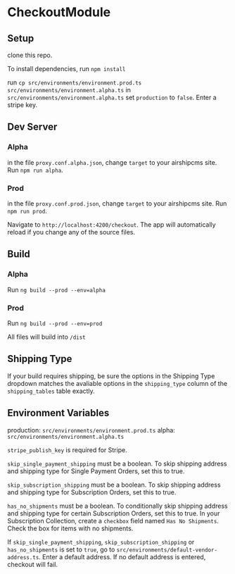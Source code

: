 # CheckoutModule

## Setup

clone this repo.

To install dependencies, run `npm install`

run `cp src/environments/environment.prod.ts src/environments/environment.alpha.ts`
in `src/environments/environment.alpha.ts` set `production` to `false`.
Enter a stripe key.

## Dev Server

### Alpha
in the file `proxy.conf.alpha.json`, change `target` to your airshipcms site.
Run `npm run alpha`.

### Prod
in the file `proxy.conf.prod.json`, change `target` to your airshipcms site.
Run `npm run prod`.

Navigate to `http://localhost:4200/checkout`. The app will automatically reload if you change any of the source files.

## Build

### Alpha
Run `ng build --prod --env=alpha`

### Prod
Run `ng build --prod --env=prod`

All files will build into `/dist`

## Shipping Type

If your build requires shipping, be sure the options in the Shipping Type dropdown matches the avaliable options in the `shipping_type` column of the `shipping_tables` table exactly.

## Environment Variables

production: `src/environments/environment.prod.ts`
alpha: `src/environments/environment.alpha.ts`

`stripe_publish_key` is required for Stripe.

`skip_single_payment_shipping` must be a boolean. To skip shipping address and shipping type for Single Payment Orders, set this to true.

`skip_subscription_shipping` must be a boolean. To skip shipping address and shipping type for Subscription Orders, set this to true.

`has_no_shipments` must be a boolean. To conditionally skip shipping address and shipping type for certain Subscription Orders, set this to true. In your Subscription Collection, create a `checkbox` field named `Has No Shipments`. Check the box for items with no shipments.

If `skip_single_payment_shipping`, `skip_subscription_shipping` or `has_no_shipments` is set to `true`, go to `src/environments/default-vendor-address.ts`. Enter a default address. If no default address is entered, checkout will fail.